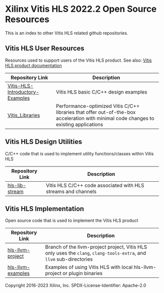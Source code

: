 # Xilinx Vitis HLS 2022.2 Open Source Resources
This is an index to other Vitis HLS related github repositories.

## Vitis HLS User Resources
Resources used to support users of the Vitis HLS product.  See also: [Vitis HLS product documentation](https://docs.xilinx.com/r/en-US/ug1399-vitis-hls)

Repository Link            | Description
---------------------|------------------
[Vitis-HLS-Introductory-Examples](https://github.com/Xilinx/Vitis-HLS-Introductory-Examples/tree/2022.2) | Vitis HLS basic C/C++ design examples 
[Vitis_Libraries](https://github.com/Xilinx/Vitis_Libraries/tree/v2022.2_rel) | Performance-optimized Vitis C/C++ libraries that offer out-of-the-box acceleration with minimal code changes to existing applications

## Vitis HLS Design Utilities
C/C++ code that is used to implement utility functions/classes within Vitis HLS

Repository Link            | Description
---------------------|------------------
[hls-lib-stream](https://github.com/Xilinx/hls-lib-stream/tree/2022.2) | Vitis HLS C/C++ code associated with HLS streams and channels


## Vitis HLS Implementation
Open source code that is used to implement the Vitis HLS product

Repository Link            | Description
---------------------|------------------
[hls-llvm-project](https://github.com/Xilinx/hls-llvm-project/tree/2022.2) | Branch of the llvm-project project, Vitis HLS only uses the `clang`, `clang-tools-extra`, and `llvm` sub-directories
[hls-llvm-examples](https://github.com/Xilinx/hls-llvm-examples/tree/2022.2) | Examples of using Vitis HLS with local hls-llvm-project or plugin binaries 

Copyright 2016-2023 Xilinx, Inc.
SPDX-License-Identifier: Apache-2.0

